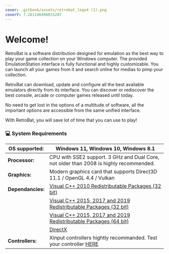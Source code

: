 ```yaml
---
cover: .gitbook/assets/retrobat_logo4 (1).png
coverY: 7.261146496815287
---
```


# Welcome!

RetroBat is a software distribution designed for emulation as the best way to play your game collection on your Windows computer. The provided EmulationStation interface is fully functional and highly customizable. You can launch all your games from it and search online for medias to pimp your collection.

RetroBat can download, update and configure all the best available emulators directly from its interface. You can discover or rediscover the best console, arcade or computer games released until today.

No need to get lost in the options of a multitude of software, all the important options are accessible from the same unified interface.

With RetroBat, you will save lot of time that you can use to play!

### 💻 System Requirements

| **OS supported:** | Windows 11, Windows 10, Windows 8.1                                                                                                                           |
| ----------------- | ------------------------------------------------------------------------------------------------------------------------------------------------------------- |
| **Processor:**    | CPU with SSE2 support. 3 GHz and Dual Core, not older than 2008 is highly recommended.                                                                        |
| **Graphics:**     | Modern graphics card that supports Direct3D 11.1 / OpenGL 4.4 / Vulkan                                                                                        |
| **Dependancies:** | [Visual C++ 2010 Redistributable Packages (32 bit)](https://www.techpowerup.com/download/visual-c-redistributable-runtime-package-all-in-one/)                |
|                   | [Visual C++ 2015, 2017 and 2019 Redistributable Packages (32 bit)](https://www.techpowerup.com/download/visual-c-redistributable-runtime-package-all-in-one/) |
|                   | [Visual C++ 2015, 2017 and 2019 Redistributable Packages (64 bit)](https://www.techpowerup.com/download/visual-c-redistributable-runtime-package-all-in-one/) |
|                   | [DirectX](https://www.microsoft.com/download/details.aspx?id=35)                                                                                              |
| **Controllers:**  | Xinput controllers hightly recommanded. Test your controller [HERE](https://gamepad-tester.com)                                                               |
